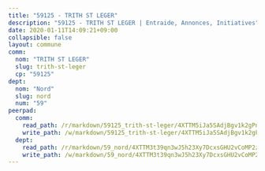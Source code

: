 ```yaml
---
title: "59125 - TRITH ST LEGER"
description: "59125 - TRITH ST LEGER | Entraide, Annonces, Initiatives"
date: 2020-01-11T14:09:21+09:00
collapsible: false
layout: commune
comm:
  nom: "TRITH ST LEGER"
  slug: trith-st-leger
  cp: "59125"
dept:
  nom: "Nord"
  slug: nord
  num: "59"
peerpad:
  comm:
    read_path: /r/markdown/59125_trith-st-leger/4XTTM5iJa5SAdjBgv1k2gPnwqmnqD5aezi3baKrDkeoRzy1ia
    write_path: /w/markdown/59125_trith-st-leger/4XTTM5iJa5SAdjBgv1k2gPnwqmnqD5aezi3baKrDkeoRzy1ia-K3TgUUAJANN5ZmAQFh1QGpmBCXiMphr1p2RQKrG5oF9uURVkM2gZ9yFB32RYktCcPAUa2zfLHbfa6FvfytYeW5fEQJc3TuRLuPSa7xac9Z6MYjh6a4JkxDL3K3upmayX4RS5TZbQ
  dept:
    read_path: /r/markdown/59_nord/4XTTM3t39qn3wJ5h23Xy7DcxsGHU2vCoMP2z3iS4TUn3TrtdJ
    write_path: /w/markdown/59_nord/4XTTM3t39qn3wJ5h23Xy7DcxsGHU2vCoMP2z3iS4TUn3TrtdJ-K3TgTuZGkuZqXfr6fpmH7pGsMT6ndvZQMyRDze5QBt7XScLWHoBi246kLoDKpTH2Yo4f3AFSSJqGc2ozvNww7qPLqsDjpvahxCbQ6F5znbfjp6kVgaDcTYc9LyhwSfYuCevnvZUQ
---
```


